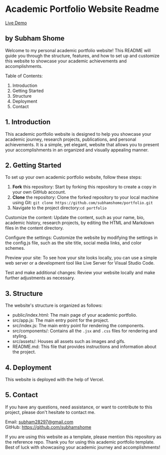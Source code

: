 # Academic Portfolio Website Readme
[Live Demo](https://portfolio-subham-shomes-projects.vercel.app/)
## by Subham Shome

Welcome to my personal academic portfolio website! This README will guide you through the structure, features, and how to set up and customize this website to showcase your academic achievements and accomplishments.

Table of Contents:

1. Introduction
2. Getting Started
3. Structure
4. Deployment
5. Contact

## 1. Introduction

This academic portfolio website is designed to help you showcase your academic journey, research projects, publications, and personal achievements. It is a simple, yet elegant, website that allows you to present your accomplishments in an organized and visually appealing manner.

## 2. Getting Started

To set up your own academic portfolio website, follow these steps:

1. **Fork** this repository: Start by forking this repository to create a copy in your own GitHub account.
2. **Clone** the repository: Clone the forked repository to your local machine using Git: `git clone https://github.com/subhamshome/portfolio.git`
3. Navigate to the project directory:`cd portfolio`

Customize the content: Update the content, such as your name, bio, academic history, research projects, by editing the HTML and Markdown files in the content directory.

Configure the settings: Customize the website by modifying the settings in the config.js file, such as the site title, social media links, and color schemes.

Preview your site: To see how your site looks locally, you can use a simple web server or a development tool like Live Server for Visual Studio Code.

Test and make additional changes: Review your website locally and make further adjustments as necessary.

## 3. Structure

The website's structure is organized as follows:

- public/index.html: The main page of your academic portfolio.
- src/app.js: The main entry point for the project.
- src/index.js: The main entry point for rendering the components.
- src/components/: Contains all the `.jsx` and `.css` files for rendering and styling.
- src/assets/: Houses all assets such as images and gifs.
- README.md: This file that provides instructions and information about the project.

## 4. Deployment

This website is deployed with the help of Vercel.

## 5. Contact

If you have any questions, need assistance, or want to contribute to this project, please don't hesitate to contact me.

Email: subham28297@gmail.com<br />
GitHub: https://github.com/subhamshome<br />

If you are using this website as a template, please mention this repository as the reference repo.
Thank you for using this academic portfolio template. Best of luck with showcasing your academic journey and accomplishments!
